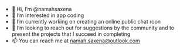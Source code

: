 - 👋 Hi, I’m @namahsaxena
- 👀 I’m interested in app coding
- 🌱 I’m currently working on creating an online public chat roon
- 💞️ I’m looking to reach out for suggestions by the community and to present the projects that I succeed in completing
- 📫 You can reach me at namah.saxena@outlook.com

<!---
namahsaxena/namahsaxena is a ✨ special ✨ repository because its `README.md` (this file) appears on your GitHub profile.
You can click the Preview link to take a look at your changes.
--->
